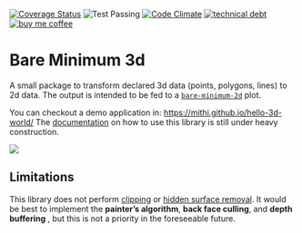 [![Coverage Status](https://coveralls.io/repos/github/mithi/bare-minimum-3d/badge.svg?branch=master)](https://coveralls.io/github/mithi/bare-minimum-3d?branch=master)
![Test Passing](https://github.com/mithi/bare-minimum-3d/workflows/test/badge.svg)
[![Code Climate](https://codeclimate.com/github/mithi/bare-minimum-3d/badges/gpa.svg)](https://codeclimate.com/github/mithi/bare-minimum-3d)
[![technical debt](https://img.shields.io/codeclimate/tech-debt/mithi/bare-minimum-3d)](https://codeclimate.com/github/mithi/bare-minimum-3d/trends/technical_debt)
[![buy me coffee](https://img.shields.io/badge/Buy%20me%20-coffee!-orange.svg?logo=buy-me-a-coffee&color=795548)](https://ko-fi.com/minimithi)

# Bare Minimum 3d

A small package to transform declared 3d data (points, polygons, lines)
to 2d data. The output is intended to be fed to a [`bare-minimum-2d`](https://github.com/mithi/bare-minimum-2d) plot.

You can checkout a demo application in: https://mithi.github.io/hello-3d-world/
The [documentation](https://github.com/mithi/bare-minimum-3d/wiki/) on how to use this library is still under heavy construction.

![](https://user-images.githubusercontent.com/1670421/91668232-c04c9c00-eb3d-11ea-8673-c1a525c7bc27.png)

## Limitations

This library does not perform [clipping](https://www.gabrielgambetta.com/computer-graphics-from-scratch/clipping.html) or [hidden surface removal](https://www.gabrielgambetta.com/computer-graphics-from-scratch/hidden-surface-removal.html). It would be best to implement the **painter’s algorithm**, **back face culling**, and **depth buffering** , but this is not a priority in the foreseeable future.

